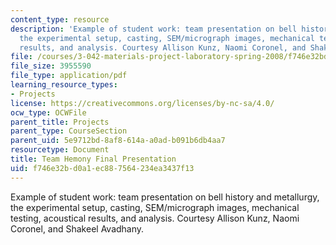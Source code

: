 ```yaml
---
content_type: resource
description: 'Example of student work: team presentation on bell history and metallurgy,
  the experimental setup, casting, SEM/micrograph images, mechanical testing, acoustical
  results, and analysis. Courtesy Allison Kunz, Naomi Coronel, and Shakeel Avadhany.'
file: /courses/3-042-materials-project-laboratory-spring-2008/f746e32bd0a1ec887564234ea3437f13_s08_t2_finalpres.pdf
file_size: 3955590
file_type: application/pdf
learning_resource_types:
- Projects
license: https://creativecommons.org/licenses/by-nc-sa/4.0/
ocw_type: OCWFile
parent_title: Projects
parent_type: CourseSection
parent_uid: 5e9712bd-8af8-614a-a0ad-b091b6db4aa7
resourcetype: Document
title: Team Hemony Final Presentation
uid: f746e32b-d0a1-ec88-7564-234ea3437f13
---
```

Example of student work: team presentation on bell history and metallurgy, the experimental setup, casting, SEM/micrograph images, mechanical testing, acoustical results, and analysis. Courtesy Allison Kunz, Naomi Coronel, and Shakeel Avadhany.